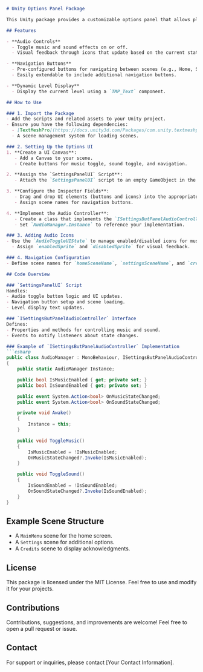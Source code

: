```markdown
# Unity Options Panel Package

This Unity package provides a customizable options panel that allows players to manage audio settings and navigate between scenes in your game. It is designed to be modular and easy to integrate into any Unity project.

## Features

- **Audio Controls**
  - Toggle music and sound effects on or off.
  - Visual feedback through icons that update based on the current state.

- **Navigation Buttons**
  - Pre-configured buttons for navigating between scenes (e.g., Home, Settings, Credits).
  - Easily extendable to include additional navigation buttons.

- **Dynamic Level Display**
  - Display the current level using a `TMP_Text` component.

## How to Use

### 1. Import the Package
- Add the scripts and related assets to your Unity project.
- Ensure you have the following dependencies:
  - [TextMeshPro](https://docs.unity3d.com/Packages/com.unity.textmeshpro@latest)
  - A scene management system for loading scenes.

### 2. Setting Up the Options UI
1. **Create a UI Canvas**:
   - Add a Canvas to your scene.
   - Create buttons for music toggle, sound toggle, and navigation.

2. **Assign the `SettingsPanelUI` Script**:
   - Attach the `SettingsPanelUI` script to an empty GameObject in the scene.

3. **Configure the Inspector Fields**:
   - Drag and drop UI elements (buttons and icons) into the appropriate fields in the `SettingsPanelUI` component.
   - Assign scene names for navigation buttons.

4. **Implement the Audio Controller**:
   - Create a class that implements the `ISettingsButPanelAudioController` interface.
   - Set `AudioManager.Instance` to reference your implementation.

### 3. Adding Audio Icons
- Use the `AudioToggleUIState` to manage enabled/disabled icons for music and sound buttons:
  - Assign `enabledSprite` and `disabledSprite` for visual feedback.

### 4. Navigation Configuration
- Define scene names for `homeSceneName`, `settingsSceneName`, and `creditsSceneName` in the Inspector.

## Code Overview

### `SettingsPanelUI` Script
Handles:
- Audio toggle button logic and UI updates.
- Navigation button setup and scene loading.
- Level display text updates.

### `ISettingsButPanelAudioController` Interface
Defines:
- Properties and methods for controlling music and sound.
- Events to notify listeners about state changes.

### Example of `ISettingsButPanelAudioController` Implementation
```csharp
public class AudioManager : MonoBehaviour, ISettingsButPanelAudioController
{
    public static AudioManager Instance;

    public bool IsMusicEnabled { get; private set; }
    public bool IsSoundEnabled { get; private set; }

    public event System.Action<bool> OnMusicStateChanged;
    public event System.Action<bool> OnSoundStateChanged;

    private void Awake()
    {
        Instance = this;
    }

    public void ToggleMusic()
    {
        IsMusicEnabled = !IsMusicEnabled;
        OnMusicStateChanged?.Invoke(IsMusicEnabled);
    }

    public void ToggleSound()
    {
        IsSoundEnabled = !IsSoundEnabled;
        OnSoundStateChanged?.Invoke(IsSoundEnabled);
    }
}
```

## Example Scene Structure
- A `MainMenu` scene for the home screen.
- A `Settings` scene for additional options.
- A `Credits` scene to display acknowledgments.

## License
This package is licensed under the MIT License. Feel free to use and modify it for your projects.

## Contributions
Contributions, suggestions, and improvements are welcome! Feel free to open a pull request or issue.

## Contact
For support or inquiries, please contact [Your Contact Information].

```

